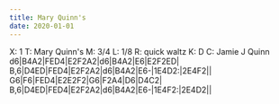 ```yaml
---
title: Mary Quinn's
date: 2020-01-01
---
```


X: 1
T: Mary Quinn's
M: 3/4
L: 1/8
R: quick waltz
K: D
C: Jamie J Quinn
d6|B4A2|FED4|E2F2A2|d6|B4A2|E6|E2F2ED|
B,6|D4ED|FED4|E2F2A2|d6|B4A2|E6-|1E4D2:|2E4F2||
G6|F6|FED4|E2E2F2|G6|F2A4|D6|D4C2|
B,6|D4ED|FED4|E2F2A2|d6|B4A2|E6-|1E4F2:|2E4D2||
